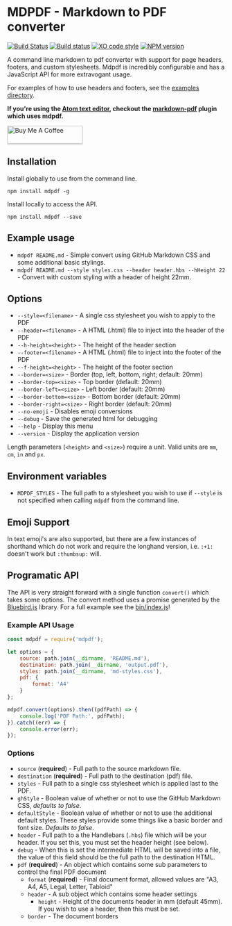 # MDPDF - Markdown to PDF converter
[![Build Status](https://travis-ci.org/BlueHatbRit/mdpdf.svg?branch=master)](https://travis-ci.org/BlueHatbRit/mdpdf) [![Build status](https://ci.appveyor.com/api/projects/status/x0ng3luokjb9eosm/branch/master?svg=true)](https://ci.appveyor.com/project/BlueHatbRit/mdpdf/branch/master) [![XO code style](https://img.shields.io/badge/code_style-XO-5ed9c7.svg)](https://github.com/sindresorhus/xo) [![NPM version](https://img.shields.io/npm/v/mdpdf.svg)](https://www.npmjs.com/package/mdpdf)

A command line markdown to pdf converter with support for page headers, footers, and custom stylesheets. Mdpdf is incredibly configurable and has a JavaScript API for more extravogant usage.

For examples of how to use headers and footers, see the [examples directory](./examples).

**If you're using the [Atom text editor](https://atom.io/), checkout the [markdown-pdf](https://atom.io/packages/markdown-pdf) plugin which uses mdpdf.**

<a href="https://www.buymeacoffee.com/elliot" target="_blank"><img src="https://www.buymeacoffee.com/assets/img/custom_images/purple_img.png" alt="Buy Me A Coffee" style="height: 41px !important;width: 174px !important;box-shadow: 0px 3px 2px 0px rgba(190, 190, 190, 0.5) !important;-webkit-box-shadow: 0px 3px 2px 0px rgba(190, 190, 190, 0.5) !important;" ></a>

## Installation

Install globally to use from the command line.

`npm install mdpdf -g`

Install locally to access the API.

`npm install mdpdf --save`

## Example usage

* `mdpdf README.md` - Simple convert using GitHub Markdown CSS and some additional basic stylings.
* `mdpdf README.md --style styles.css --header header.hbs --hHeight 22` - Convert with custom styling with a header of height 22mm.

## Options

* `--style=<filename>`      - A single css stylesheet you wish to apply to the PDF
* `--header=<filename>`     - A HTML (.html) file to inject into the header of the PDF
* `--h-height=<height>`     - The height of the header section
* `--footer=<filename>`     - A HTML (.html) file to inject into the footer of the PDF
* `--f-height=<height>`     - The height of the footer section
* `--border=<size>`         - Border (top, left, bottom, right; default: 20mm)
* `--border-top=<size>`     - Top border (default: 20mm)
* `--border-left=<size>`    - Left border (default: 20mm)
* `--border-bottom=<size>`  - Bottom border (default: 20mm)
* `--border-right=<size>`   - Right border (default: 20mm)
* `--no-emoji`              - Disables emoji conversions
* `--debug`                 - Save the generated html for debugging
* `--help`                  - Display this menu
* `--version`               - Display the application version

Length parameters (`<height>` and `<size>`) require a unit. Valid units are `mm`, `cm`, `in` and `px`.

## Environment variables

* `MDPDF_STYLES` - The full path to a stylesheet you wish to use if `--style` is not specified when calling `mdpdf` from the command line.

## Emoji Support

In text emoji's are also supported, but there are a few instances of shorthand which do not work and require the longhand version, i.e. `:+1:` doesn't work but `:thumbsup:` will.

## Programatic API

The API is very straight forward with a single function `convert()` which takes some options. The convert method uses a promise generated by the [Bluebird.js](bluebirdjs.com) library. For a full example see the [bin/index.js](./bin/index.js)!

### Example API Usage

```JavaScript
const mdpdf = require('mdpdf');

let options = {
    source: path.join(__dirname, 'README.md'),
    destination: path.join(__dirname, 'output.pdf'),
    styles: path.join(__dirname, 'md-styles.css'),
    pdf: {
        format: 'A4'
    }
};

mdpdf.convert(options).then((pdfPath) => {
    console.log('PDF Path:', pdfPath);
}).catch((err) => {
    console.error(err);
});
```

### Options

* `source` (**required**) - Full path to the source markdown file.
* `destination` (**required**) - Full path to the destination (pdf) file.
* `styles` - Full path to a single css stylesheet which is applied last to the PDF.
* `ghStyle` - Boolean value of whether or not to use the GitHub Markdown CSS, *defaults to false*.
* `defaultStyle` - Boolean value of whether or not to use the additional default styles. These styles provide some things like a basic border and font size. *Defaults to false*.
* `header` - Full path to a the Handlebars (`.hbs`) file which will be your header. If you set this, you must set the header height (see below).
* `debug` - When this is set the intermediate HTML will be saved into a file, the value of this field should be the full path to the destination HTML.
* `pdf` (**required**) - An object which contains some sub parameters to control the final PDF document
    * `format` (**required**) - Final document format, allowed values are "A3, A4, A5, Legal, Letter, Tabloid"
    * `header` - A sub object which contains some header settings
        * `height` - Height of the documents header in mm (default 45mm). If you wish to use a header, then this must be set.
    * `border` - The document borders
    
